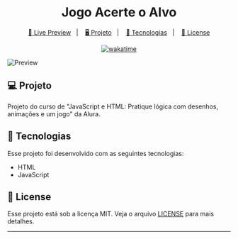 <h1 align="center">
  Jogo Acerte o Alvo
</h1>

<p align="center">
  <a href="https://brunodorea.github.io/JogoAcerteOAlvo/">🔗 Live Preview</a>&nbsp;&nbsp;&nbsp;|&nbsp;&nbsp;&nbsp;
  <a href="#-projeto">🖥️ Projeto</a>&nbsp;&nbsp;&nbsp;|&nbsp;&nbsp;&nbsp;
  <a href="#-tecnologias">🚀 Tecnologias</a>&nbsp;&nbsp;&nbsp;|&nbsp;&nbsp;&nbsp;
  <a href="#-license">📝 License</a>
</p>

<p align="center">
<a href="https://wakatime.com/badge/user/68660678-6b86-4b78-98df-f5f41a37e1bc/project/5ce0edbc-ca71-4a12-97c0-67823232e507"><img src="https://wakatime.com/badge/user/68660678-6b86-4b78-98df-f5f41a37e1bc/project/5ce0edbc-ca71-4a12-97c0-67823232e507.svg" alt="wakatime"></a>
</p>

![Preview](./assets/preview.jpg)

## 💻 Projeto

Projeto do curso de "JavaScript e HTML: Pratique lógica com desenhos, animações e um jogo" da Alura.

## 🚀 Tecnologias

Esse projeto foi desenvolvido com as seguintes tecnologias:

- HTML
- JavaScript

## 📝 License

Esse projeto está sob a licença MIT. Veja o arquivo [LICENSE](LICENSE) para mais detalhes.

---
